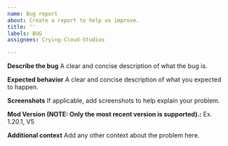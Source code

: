 ```yaml
---
name: Bug report
about: Create a report to help us improve.
title: ''
labels: BUG
assignees: Crying-Cloud-Studios

---
```


**Describe the bug**
A clear and concise description of what the bug is.

**Expected behavior**
A clear and concise description of what you expected to happen.

**Screenshots**
If applicable, add screenshots to help explain your problem.

**Mod Version (NOTE: Only the most recent version is supported).:**
 Ex. 1.20.1, V5

**Additional context**
Add any other context about the problem here.

